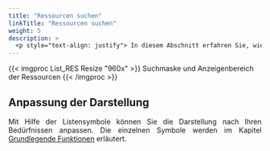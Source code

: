 ```yaml
---
title: "Ressourcen suchen"
linkTitle: "Ressourcen suchen"
weight: 5
description: >
  <p style="text-align: justify"> In diesem Abschnitt erfahren Sie, wie Sie Ressourcen finden können, um Detailinformationen einzusehen und zu bearbeiten. </p>
---
```

{{< imgproc List_RES Resize "960x" >}}
Suchmaske und Anzeigenbereich der Ressourcen 
{{< /imgproc >}}

## Anpassung der Darstellung

<p style="text-align: justify"> Mit Hilfe der Listensymbole können Sie die Darstellung nach Ihren Bedürfnissen anpassen. Die einzelnen Symbole werden im Kapitel <a href="/generell/3_grundlegendefunktionen/">Grundlegende Funktionen</a> erläutert. </p>
